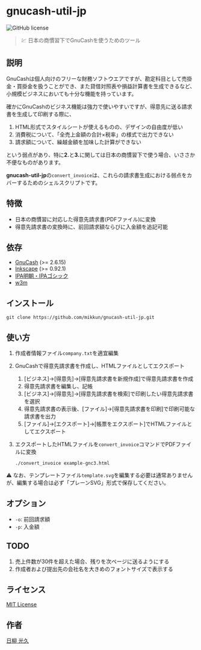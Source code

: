 # gnucash-util-jp

![GitHub license](https://img.shields.io/github/license/mikkun/gnucash-util-jp)

> :chart: 日本の商慣習下でGnuCashを使うためのツール

## 説明

GnuCashは個人向けのフリーな財務ソフトウエアですが、勘定科目として売掛金・買掛金を扱うことができ、また貸借対照表や損益計算書を生成できるなど、小規模ビジネスにおいても十分な機能を持っています。

確かにGnuCashのビジネス機能は強力で使いやすいですが、得意先に送る請求書を生成して印刷する際に、

1. HTML形式でスタイルシートが使えるものの、デザインの自由度が低い
2. 消費税について、「全売上金額の合計×税率」の様式で出力できない
3. 請求額について、繰越金額を加味した計算ができない

<!-- markdownlint-disable-next-line no-inline-html -->
という弱点があり、特に<strong>2.</strong>と<strong>3.</strong>に関しては日本の商慣習下で使う場合、いささか不便なものがあります。

**gnucash-util-jp**の`convert_invoice`は、これらの請求書生成における弱点をカバーするためのシェルスクリプトです。

## 特徴

- 日本の商慣習に対応した得意先請求書(PDFファイル)に変換
- 得意先請求書の変換時に、前回請求額ならびに入金額を追記可能

## 依存

- [GnuCash](https://www.gnucash.org/) (&gt;= 2.6.15)
- [Inkscape](https://inkscape.org/) (&gt;= 0.92.1)
- [IPA明朝・IPAゴシック](https://moji.or.jp/ipafont/)
- [w3m](https://github.com/tats/w3m)

## インストール

```shell
git clone https://github.com/mikkun/gnucash-util-jp.git
```

## 使い方

1. 作成者情報ファイル`company.txt`を適宜編集
2. GnuCashで得意先請求書を作成し、HTMLファイルとしてエクスポート
    1. \[ビジネス\]→\[得意先\]→\[得意先請求書を新規作成\]で得意先請求書を作成
    2. 得意先請求書を編集し、記帳
    3. \[ビジネス\]→\[得意先\]→\[得意先請求書を検索\]で印刷したい得意先請求書を選択
    4. 得意先請求書の表示後、\[ファイル\]→\[得意先請求書を印刷\]で印刷可能な請求書を出力
    5. \[ファイル\]→\[エクスポート\]→\[帳票をエクスポート\]でHTMLファイルとしてエクスポート
3. エクスポートしたHTMLファイルを`convert_invoice`コマンドでPDFファイルに変換

    ```shell
    ./convert_invoice example-gnc3.html
    ```

:warning: なお、テンプレートファイル`template.svg`を編集する必要は通常ありませんが、編集する場合は必ず「プレーンSVG」形式で保存してください。

## オプション

- `-o`: 前回請求額
- `-p`: 入金額

## TODO

1. 売上件数が30件を超えた場合、残りを次ページに送るようにする
2. 作成者および提出先の会社名を大きめのフォントサイズで表示する

## ライセンス

[MIT License](./LICENSE)

## 作者

[日柳 光久](https://github.com/mikkun)
